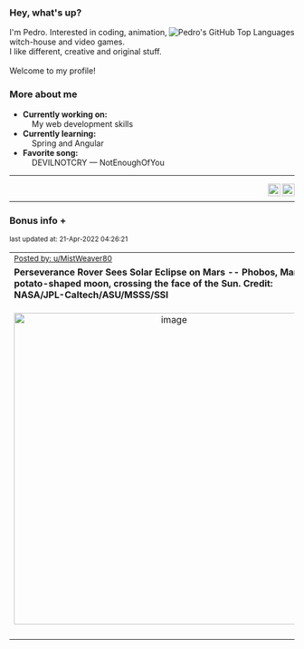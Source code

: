 ### Hey, what's up?
<img align="right" alt="Pedro's GitHub Top Languages" src="https://github-readme-stats.vercel.app/api/top-langs/?username=PedrosUsername&exclude_repo=HW2&layout=compact" />

I'm Pedro. Interested in coding, animation, witch-house and video games.<br>
I like different, creative and original stuff.<br><br>
Welcome to my profile!

### More about me
- **Currently working on:**  
&nbsp;&nbsp;&nbsp;&nbsp;My web development skills
- **Currently learning:**  
&nbsp;&nbsp;&nbsp;&nbsp;Spring and Angular
- **Favorite song:**  
&nbsp;&nbsp;&nbsp;&nbsp;DEVILNOTCRY — NotEnoughOfYou
___
[<img align="right" alt="LinkedIn" width="22px" src="https://cdn.jsdelivr.net/npm/simple-icons@v3/icons/linkedin.svg" />][linkedin]
&nbsp;&nbsp;
[<img align="right" alt="Email" width="22px" src="https://cdn.jsdelivr.net/npm/simple-icons@v3/icons/gmail.svg" />][gmail]
___

### Bonus info +

<p align="left"><sub>last updated at: 21-Apr-2022 04:26:21</sub></p>

|   |
| --- |
| <sub>[Posted by: u/MistWeaver80][source]</sub> |
| **Perseverance Rover Sees Solar Eclipse on Mars -- Phobos, Mars’ potato-shaped moon, crossing the face of the Sun. Credit: NASA/JPL-Caltech/ASU/MSSS/SSI** | 
|<p align="center"> <img alt="image" src="https://i.redd.it/dhv7ze45lqu81.jpg" width="550" /> </p>|
|   |

  



  
  
  
[linkedin]: https://linkedin.com/in/pedro-h-r-gomes-8a487b14a/
[gmail]: mailto:pilique11@gmail.com
[source]: https://www.reddit.com/r/interestingasfuck/comments/u84kx8/perseverance_rover_sees_solar_eclipse_on_mars/
[PushshiftAPI]: https://github.com/pushshift/api